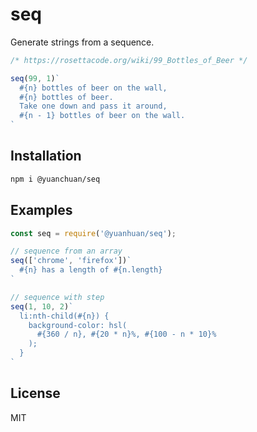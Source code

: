 # seq

Generate strings from a sequence.


```javascript
/* https://rosettacode.org/wiki/99_Bottles_of_Beer */

seq(99, 1)`
  #{n} bottles of beer on the wall,
  #{n} bottles of beer.
  Take one down and pass it around,
  #{n - 1} bottles of beer on the wall.
`
```

## Installation

```bash
npm i @yuanchuan/seq
```

## Examples

```javascript
const seq = require('@yuanhuan/seq');

// sequence from an array
seq(['chrome', 'firefox'])`
  #{n} has a length of #{n.length}
`

// sequence with step
seq(1, 10, 2)`
  li:nth-child(#{n}) {
    background-color: hsl(
      #{360 / n}, #{20 * n}%, #{100 - n * 10}%
    );
  }
`
```

## License
MIT
